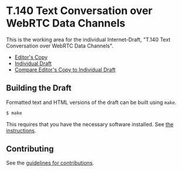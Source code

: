 # T.140 Text Conversation over WebRTC Data Channels

This is the working area for the individual Internet-Draft, "T.140 Text Conversation over WebRTC Data Channels".

* [Editor's Copy](https://cdh4u.github.io/draft-datachannel-t140/#go.draft-holmberg-mmusic-t140-usage-data-channel.html)
* [Individual Draft](https://tools.ietf.org/html/draft-holmberg-mmusic-t140-usage-data-channel)
* [Compare Editor's Copy to Individual Draft](https://cdh4u.github.io/draft-datachannel-t140/#go.draft-holmberg-mmusic-t140-usage-data-channel.diff)

## Building the Draft

Formatted text and HTML versions of the draft can be built using `make`.

```sh
$ make
```

This requires that you have the necessary software installed.  See
[the instructions](https://github.com/martinthomson/i-d-template/blob/master/doc/SETUP.md).


## Contributing

See the
[guidelines for contributions](https://github.com/cdh4u/draft-datachannel-t140/blob/master/CONTRIBUTING.md).
